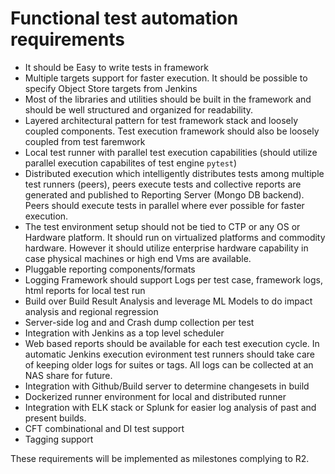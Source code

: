 # Functional test automation requirements
* It should be Easy to write tests in framework
* Multiple targets support for faster execution. It should be possible to specify Object Store targets from Jenkins  
* Most of the  libraries and utilities should be built in the framework and should be well structured and organized for readability. 
* Layered architectural pattern for test framework stack and loosely coupled components. Test execution framework should also be loosely coupled from test faremwork
* Local test runner with parallel test execution capabilities (should utilize parallel execution capabilites of test engine `pytest`)
* Distributed execution which intelligently distributes tests among multiple test runners (peers), peers execute tests and collective reports are generated and published to Reporting Server (Mongo DB backend). Peers should execute tests in parallel where ever possible for faster execution.  
* The test environment setup should not be tied to CTP or any OS or Hardware platform. It should run on virtualized platforms and commodity hardware. However it should utilize enterprise hardware capability in case physical machines or high end Vms are available. 
* Pluggable reporting components/formats
* Logging Framework should support Logs per test case, framework logs, html reports for local test run 
* Build over Build Result Analysis and leverage ML Models to do impact analysis and regional regression
* Server-side log and and Crash dump collection per test 
* Integration with Jenkins as a top level scheduler
* Web based reports should be available for each test execution cycle. In automatic Jenkins execution evironment test runners should take care of keeping older logs for suites or tags. All logs can be collected at an NAS share for future.
* Integration with Github/Build server to determine changesets in build
* Dockerized runner environment for local and distributed runner
* Integration with ELK stack or Splunk for easier log analysis of past and present builds.
* CFT combinational and DI test support
* Tagging support

These requirements will be implemented as milestones complying to R2. 
